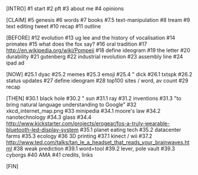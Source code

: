 [INTRO]
#1 start
#2 pft
#3 about me
#4 opinions

[CLAIM]
#5 genesis
#6 words
#7 books
#7.5 text-manipulation
#8 tream
#9 text editing tweet
#10 recap
#11 outline

[BEFORE]
#12 evolution
#13 ug lee and the history of vocalisation
#14 primates
#15 what does the fox say?
#16 oral tradition
#17 http://en.wikipedia.org/wiki/Pompeii
#18 define ideogram
#19 the letter
#20 durability
#21 gutenberg
#22 industrial revolution
#23 assembly line
#24 ipad ad

[NOW]
#25.1 dyac
#25.2 memes
#25.3 emoji
#25.4 " dick
#26.1 txtspk
#26.2 status updates
#27 define ideogram
#28 top100 sites / word, av count
#29 recap

[THEN]
#30.1 black hole
#30.2 " sun
#31.1 ray
#31.2 inventions
#31.3 "to bring natural language understanding to Google"
#32 xkcd_internet_map.png
#33 minipedia
#34.1 moore's law
#34.2 nanotechnology
#34.3 glass
#34.4 http://www.kickstarter.com/projects/erogear/fos-a-truly-wearable-bluetooth-led-display-system
#35.1 planet eating tech
#35.2 datacenter farms
#35.3 ecology
#36 3D printing
#37.1 kinect / wii
#37.2 http://www.ted.com/talks/tan_le_a_headset_that_reads_your_brainwaves.html
#38 weak prediction
#39.1 word=tool
#39.2 lever, pole vault
#39.3 cyborgs
#40 AMA
#41 credits, links

[FIN]